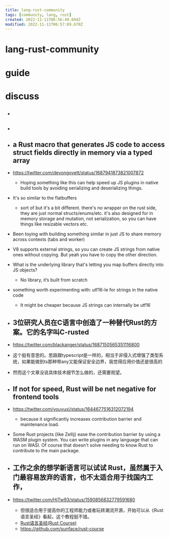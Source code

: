 ```yaml
---
title: lang-rust-community
tags: [community, lang, rust]
created: 2022-11-11T06:56:49.694Z
modified: 2022-11-11T06:57:09.670Z
---
```


# lang-rust-community

# guide

# discuss
- ## 

- ## 

- ## a Rust macro that generates JS code to access struct fields directly in memory via a typed array
- https://twitter.com/devongovett/status/1687941873821007872
  - Hoping something like this can help speed up JS plugins in native build tools by avoiding serializing and deserializing things.
- It's so similar to the flatbuffers
  - sort of but it's a bit different. there's no wrapper on the rust side, they are just normal structs/enums/etc. it's also designed for in memory storage and mutation, not serialization, so you can have things like resizable vectors etc.

- Been toying with building something similar in just JS to share memory across contexts (tabs and worker)

- V8 supports external strings, so you can create JS strings from native ones without copying. But yeah you have to copy the other direction.

- What is the underlying library that's letting you map buffers directly into JS objects?
  - No library, it’s built from scratch

- something worth experimenting with: utf16-le for strings in the native code
  - It might be cheaper because JS strings can internally be utf16

- ## 3位研究人员在C语言中创造了一种替代Rust的方案。它的名字叫C-rusted
- https://twitter.com/blackanger/status/1687150565351116800
- 这个挺有意思的。思路跟typescript是一样的，相当于非侵入式增强了类型系统，如果能做到ts那种带any又能保证安全边界，我觉得应用价值还是很高的

- 然而这个文章没说具体技术细节怎么做的，还需要观望。

- ## If not for speed, Rust will be net negative for frontend tools 
- https://twitter.com/youyuxi/status/1644677516312072194
  - because it significantly increases contribution barrier and maintenance load.

- Some Rust projects (like Zellij) ease the contribution barrier by using a WASM plugin system. You can write plugins in any language that can run on WASI. Of course that doesn't solve needing to know Rust to contribute to the main package.

- ## 工作之余的想学新语言可以试试 Rust，虽然属于入门最容易放弃的语言，也不太适合用于找国内工作，
- https://twitter.com/HiTw93/status/1590856832779591680
  - 但很适合用于提高你的工程师能力或者玩转潮流开源，开始可以从《Rust 语言圣经》看起，这个教程挺不错。
  - [Rust语言圣经(Rust Course)](https://course.rs/about-book.html)
  - https://github.com/sunface/rust-course
